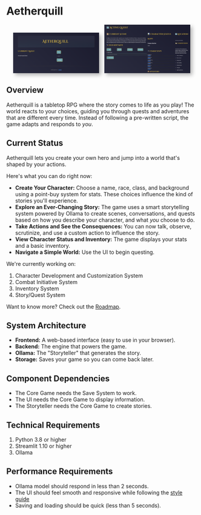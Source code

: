 # Aetherquill

<p align="center">
  <img src="docs/landing.png" alt="Screenshot of the Main Menu" width="45%" style="margin-right: 10px; box-shadow: 5px 5px 10px rgba(0, 0, 0, 0.3);">
  <img src="docs/questing.png" alt="Screenshot of the Active Quest screen" width="45%" style="box-shadow: 5px 5px 10px rgba(0, 0, 0, 0.3);">
</p>

## Overview

Aetherquill is a tabletop RPG where the story comes to life as you play! The world reacts to your choices, guiding you through quests and adventures that are different every time. Instead of following a pre-written script, the game adapts and responds to *you*.

## Current Status

Aetherquill lets you create your own hero and jump into a world that's shaped by your actions.

Here's what you can do right now:

-   **Create Your Character:** Choose a name, race, class, and background using a point-buy system for stats. These choices influence the kind of stories you'll experience.
-   **Explore an Ever-Changing Story:** The game uses a smart storytelling system powered by Ollama to create scenes, conversations, and quests based on how you describe your character, and what *you* choose to do.
-   **Take Actions and See the Consequences:** You can now talk, observe, scrutinize, and use a custom action to influence the story.
-   **View Character Status and Inventory:** The game displays your stats and a basic inventory.
-   **Navigate a Simple World:** Use the UI to begin questing.

We're currently working on:

1.  Character Development and Customization System
2.  Combat Initiative System
3.  Inventory System
4.  Story/Quest System

Want to know more? Check out the [Roadmap](docs/Roadmap.md).

## System Architecture

-   **Frontend:** A web-based interface (easy to use in your browser).
-   **Backend:** The engine that powers the game.
-   **Ollama:** The "Storyteller" that generates the story.
-   **Storage:** Saves your game so you can come back later.

## Component Dependencies

-   The Core Game needs the Save System to work.
-   The UI needs the Core Game to display information.
-   The Storyteller needs the Core Game to create stories.

## Technical Requirements

1.  Python 3.8 or higher
2.  Streamlit 1.10 or higher
3.  Ollama

## Performance Requirements

-   Ollama model should respond in less than 2 seconds.
-   The UI should feel smooth and responsive while following the [style guide](docs/Styleguide.md)
-   Saving and loading should be quick (less than 5 seconds).
